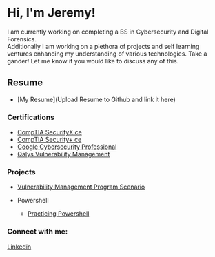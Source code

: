 # Hi, I'm Jeremy! 
I am currently working on completing a BS in Cybersecurity and Digital Forensics.  
Additionally I am working on a plethora of projects and self learning ventures enhancing my understanding of various technologies.
Take a gander! Let me know if you would like to discuss any of this.

## Resume  
- [My Resume](Upload Resume to Github and link it here)

### Certifications
- [CompTIA SecurityX ce](./certifications/CompTIA-SecurityX.pdf)
- [CompTIA Security+ ce](./certifications/CompTIA-Security-Plus.pdf)  
- [Google Cybersecurity Professional](./certifications/Google-Cybersecurity-Professional.pdf)  
- [Qalys Vulnerability Management](./certifications/Qualys-Vulnerability-Management.pdf)  
  
### Projects

- [Vulnerability Management Program Scenario](<add URL>)

- Powershell
  - [Practicing Powershell](<add URL>)


### Connect with me:
[Linkedin](https://linkedin.com/in/jeremy-drennan)  


<!--
Here are some ideas to get you started:

- 🔭 I’m currently working on ...
- 🌱 I’m currently learning ...
- 👯 I’m looking to collaborate on ...
- 🤔 I’m looking for help with ...
- 💬 Ask me about ...
- 📫 How to reach me: ...
- 😄 Pronouns: ...
- ⚡ Fun fact: ...
-->

